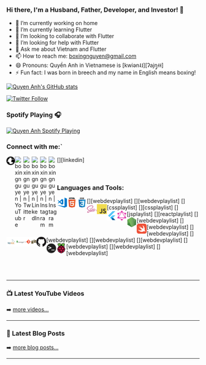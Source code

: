 ### Hi there, I'm a Husband, Father, Developer, and Investor! 👋


<!-- **boxingnguyen/boxingnguyen** is a ✨ _special_ ✨ repository because its `README.md` (this file) appears on your GitHub profile. -->


- 🔭 I’m currently working on home
- 🌱 I’m currently learning Flutter
- 👯 I’m looking to collaborate with Flutter
- 🤔 I’m looking for help with Flutter 
- 💬 Ask me about Vietnam and Flutter
- 📫 How to reach me: boxingnguyen@gmail.com
- 😄 Pronouns: Quyền Anh in Vietnamese is [kwiən˨˩][ʔajŋ̟˧˧]
- ⚡ Fun fact: I was born in breech and my name in English means boxing!


[![Quyen Anh's GitHub stats](https://github-readme-stats.vercel.app/api?username=boxingnguyen&count_private=true)](https://github.com/boxingnguyen)

<!-- [![Website](https://img.shields.io/website?label=boxingnguyen.com&style=for-the-badge&url=https%3A%2F%2Fboxingnguyen.com)](https://boxingnguyen.com) -->
[![Twitter Follow](https://img.shields.io/twitter/follow/boxingnguyen?color=1DA1F2&logo=twitter&style=for-the-badge)](https://twitter.com/intent/follow?original_referer=https%3A%2F%2Fgithub.com%2Fboxingnguyen&screen_name=boxingnguyen)

### Spotify Playing 🎧

[<img src="https://avatar-ex-swe.nixcdn.com/song/2020/11/24/6/8/8/a/1606187842165_640.jpg" alt="Quyen Anh Spotify Playing" width="350" />](https://open.spotify.com/user/31vcysnwogevr6s4vg2uggawstui)
### Connect with me:`

[<img align="left" alt="boxingnguyen.com" width="22px" src="https://raw.githubusercontent.com/iconic/open-iconic/master/svg/globe.svg" />][website]
[<img align="left" alt="boxingnguyen | YouTube" width="22px" src="https://cdn.jsdelivr.net/npm/simple-icons@v3/icons/youtube.svg" />][youtube]
[<img align="left" alt="boxingnguyen | Twitter" width="22px" src="https://cdn.jsdelivr.net/npm/simple-icons@v3/icons/twitter.svg" />][twitter]
[<img align="left" alt="boxingnguyen | LinkedIn" width="22px" src="https://cdn.jsdelivr.net/npm/simple-icons@v3/icons/linkedin.svg" />][linkedin]
[<img align="left" alt="boxingnguyen | Instagram" width="22px" src="https://cdn.jsdelivr.net/npm/simple-icons@v3/icons/instagram.svg" />][instagram]
[<img align="left" alt="boxingnguyen | Instagram" width="22px" src="https://cdn.jsdelivr.net/npm/simple-icons@v3/icons/facebook.svg" />][facebook]

<br />

### Languages and Tools:

[<img align="left" alt="Visual Studio Code" width="26px" src="https://raw.githubusercontent.com/github/explore/80688e429a7d4ef2fca1e82350fe8e3517d3494d/topics/visual-studio-code/visual-studio-code.png" />][webdevplaylist]
[<img align="left" alt="HTML5" width="26px" src="https://raw.githubusercontent.com/github/explore/80688e429a7d4ef2fca1e82350fe8e3517d3494d/topics/html/html.png" />][webdevplaylist]
[<img align="left" alt="CSS3" width="26px" src="https://raw.githubusercontent.com/github/explore/80688e429a7d4ef2fca1e82350fe8e3517d3494d/topics/css/css.png" />][cssplaylist]
[<img align="left" alt="Sass" width="26px" src="https://raw.githubusercontent.com/github/explore/80688e429a7d4ef2fca1e82350fe8e3517d3494d/topics/sass/sass.png" />][cssplaylist]
[<img align="left" alt="JavaScript" width="26px" src="https://raw.githubusercontent.com/github/explore/80688e429a7d4ef2fca1e82350fe8e3517d3494d/topics/javascript/javascript.png" />][jsplaylist]
[<img align="left" alt="Flutter" width="26px" src="https://raw.githubusercontent.com/github/explore/80688e429a7d4ef2fca1e82350fe8e3517d3494d/topics/flutter/flutter.png" />][reactplaylist]
[<img align="left" alt="GraphQL" width="26px" src="https://raw.githubusercontent.com/github/explore/80688e429a7d4ef2fca1e82350fe8e3517d3494d/topics/graphql/graphql.png" />][webdevplaylist]
[<img align="left" alt="Node.js" width="26px" src="https://raw.githubusercontent.com/github/explore/80688e429a7d4ef2fca1e82350fe8e3517d3494d/topics/nodejs/nodejs.png" />][webdevplaylist]
[<img align="left" alt="Deno" width="26px" src="https://raw.githubusercontent.com/github/explore/361e2821e2dea67711cde99c9c40ed357061cf27/topics/swift/swift.png" />][webdevplaylist]
[<img align="left" alt="MySQL" width="26px" src="https://raw.githubusercontent.com/github/explore/80688e429a7d4ef2fca1e82350fe8e3517d3494d/topics/mysql/mysql.png" />][webdevplaylist]
[<img align="left" alt="MongoDB" width="26px" src="https://raw.githubusercontent.com/github/explore/80688e429a7d4ef2fca1e82350fe8e3517d3494d/topics/mongodb/mongodb.png" />][webdevplaylist]
[<img align="left" alt="Git" width="26px" src="https://raw.githubusercontent.com/github/explore/80688e429a7d4ef2fca1e82350fe8e3517d3494d/topics/git/git.png" />][webdevplaylist]
[<img align="left" alt="GitHub" width="26px" src="https://raw.githubusercontent.com/github/explore/78df643247d429f6cc873026c0622819ad797942/topics/github/github.png" />][webdevplaylist]
[<img align="left" alt="Terminal" width="26px" src="https://raw.githubusercontent.com/github/explore/80688e429a7d4ef2fca1e82350fe8e3517d3494d/topics/terminal/terminal.png" />][webdevplaylist]
[<img align="left" alt="Terminal" width="26px" src="https://github.com/github/explore/blob/main/topics/raspberry-pi/raspberry-pi.png?raw=true" />][webdevplaylist]


<br />
<br />

---

### 📺 Latest YouTube Videos

<!-- YOUTUBE:START
- [Don't MISS These Amazing Web Dev Videos! (STACKr News 2021, Issue #8)](https://www.youtube.com/watch?v=tSSzfT5Txv8)
- [How To Write Clean Code! | JavaScript Pro Tips (2021)](https://www.youtube.com/watch?v=ZI3q-_vjSZE)
- [[#7] Top Web Dev Videos You NEED to Watch! (STACKr News 2021, Issue #7)](https://www.youtube.com/watch?v=pQyR71kNTo8)
- [Top VS Code Updates | v1.53 Released!! | Tips & Tricks 2021 (Visual Studio Code)](https://www.youtube.com/watch?v=vTf_KPsD0pQ)
- [Node.js Crash Course for Beginners Tutorial - Learn Node Basics in 30 Minutes!](https://www.youtube.com/watch?v=2LUdnb-mls0) -->
<!-- YOUTUBE:END -->

➡️ [more videos...](https://youtube.com/boxingnguyen)

---

### 📕 Latest Blog Posts

<!-- BLOG-POST-LIST:START -->
<!-- - [How To Pass Application Tracking Systems (ATS) & Get Interviews - Resume Tips for Software Developer](https://dev.to/boxingnguyen/how-to-pass-application-tracking-systems-ats-get-interviews-resume-tips-for-software-developer-4bmo)
- [Microinteractions: Password Validation Animation](https://dev.to/boxingnguyen/microinteractions-password-validation-animation-5629)
- [Notion + YouTube - A Powerful Combination for Productivity](https://dev.to/boxingnguyen/notion-youtube-a-powerful-combination-for-productivity-1def)
- [Regular Expressions (RegEx) Crash Course](https://dev.to/boxingnguyen/regular-expressions-regex-crash-course-248n)
- [Emmet Part 2 - Advanced](https://dev.to/boxingnguyen/emmet-part-2-advanced-4c65) -->
<!-- BLOG-POST-LIST:END -->

➡️ [more blog posts...](https://boxingnguyen.com)

---

[website]: https://boxingnguyen.com
[course]: http://vsCodeHero.com
[twitter]: https://twitter.com/boxingnguyen
[youtube]: https://www.youtube.com/channel/UCSBxceidYQc66zWyJ9dDbUg
[instagram]: https://instagram.com/boxingnguyen
[facebook]: https://www.facebook.com/QuyenAnh175/
<!-- [linkedin]: https://linkedin.com/in/boxingnguyen
[webdevplaylist]: https://www.youtube.com/playlist?list=PLkwxH9e_vrAJ0WbEsFA9W3I1W-g_BTsbt
[jsplaylist]: https://www.youtube.com/playlist?list=PLkwxH9e_vrALRJKu7wfXby3MKeflhTu6B
[cssplaylist]: https://www.youtube.com/playlist?list=PLkwxH9e_vrALSdvZuEh6gqQdmDoDIoqz4
[reactplaylist]: https://www.youtube.com/playlist?list=PLkwxH9e_vrAK4TdffpxKY3QGyHCpxFcQ0 -->